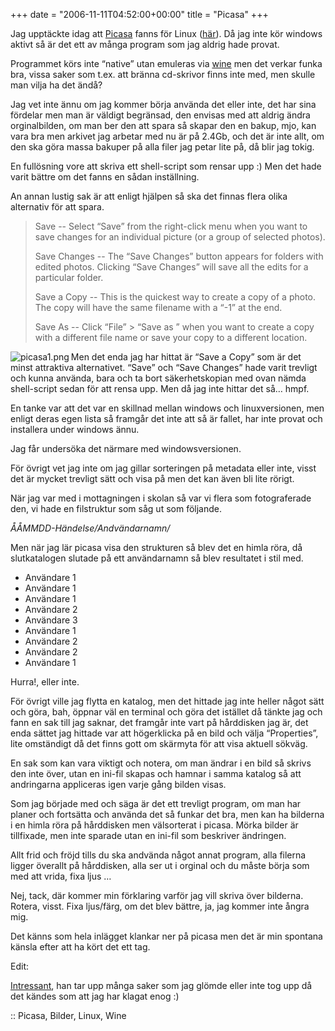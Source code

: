 +++
date = "2006-11-11T04:52:00+00:00"
title = "Picasa"
+++

Jag upptäckte idag att [Picasa][1] fanns för Linux ([här][2]). Då jag inte kör windows aktivt så är det ett av många program som jag aldrig hade provat.

Programmet körs inte &#8220;native&#8221; utan emuleras via [wine][3] men det verkar funka bra, vissa saker som t.ex. att bränna cd-skrivor finns inte med, men skulle man vilja ha det ändå?

Jag vet inte ännu om jag kommer börja använda det eller inte, det har sina fördelar men man är väldigt begränsad, den envisas med att aldrig ändra orginalbilden, om man ber den att spara så skapar den en bakup, mjo, kan vara bra men arkivet jag arbetar med nu är på 2.4Gb, och det är inte allt, om den ska göra massa bakuper på alla filer jag petar lite på, då blir jag tokig.

En fullösning vore att skriva ett shell-script som rensar upp :) Men det hade varit bättre om det fanns en sådan inställning.

An annan lustig sak är att enligt hjälpen så ska det finnas flera olika alternativ för att spara.

> Save -- Select &#8220;Save&#8221; from the right-click menu when you want to save changes for an individual picture (or a group of selected photos).
> 
> Save Changes -- The “Save Changes” button appears for folders with edited photos. Clicking “Save Changes” will save all the edits for a particular folder.
> 
> Save a Copy -- This is the quickest way to create a copy of a photo. The copy will have the same filename with a “-1” at the end.
> 
> Save As -- Click &#8220;File&#8221; > &#8220;Save as &#8221; when you want to create a copy with a different file name or save your copy to a different location.

<img id="image134" src="http://cdn.junkpile.se/2006/11/picasa1.png" alt="picasa1.png" align="left" />  
Men det enda jag har hittat är &#8220;Save a Copy&#8221; som är det minst attraktiva alternativet.  
&#8220;Save&#8221; och &#8220;Save Changes&#8221; hade varit trevligt och kunna använda, bara och ta bort säkerhetskopian med ovan nämda shell-script sedan för att rensa upp. Men då jag inte hittar det så&#8230; hmpf.

En tanke var att det var en skillnad mellan windows och linuxversionen, men enligt deras egen lista så framgår det inte att så är fallet, har inte provat och installera under windows ännu.

Jag får undersöka det närmare med windowsversionen.

För övrigt vet jag inte om jag gillar sorteringen på metadata eller inte, visst det är mycket trevligt sätt och visa på men det kan även bli lite rörigt.

När jag var med i mottagningen i skolan så var vi flera som fotograferade den, vi hade en filstruktur som såg ut som följande.

*ÅÅMMDD-Händelse/Andvändarnamn/*

Men när jag lär picasa visa den strukturen så blev det en himla röra, då slutkatalogen slutade på ett användarnamn så blev resultatet i stil med.

*   Användare 1
*   Användare 1
*   Användare 1
*   Användare 2
*   Användare 3
*   Användare 1
*   Användare 2
*   Användare 2
*   Användare 1

Hurra!, eller inte.

För övrigt ville jag flytta en katalog, men det hittade jag inte heller något sätt och göra, bah, öppnar väl en terminal och göra det istället då tänkte jag och fann en sak till jag saknar, det framgår inte vart på hårddisken jag är, det enda sättet jag hittade var att högerklicka på en bild och välja &#8220;Properties&#8221;, lite omständigt då det finns gott om skärmyta för att visa aktuell sökväg.

En sak som kan vara viktigt och notera, om man ändrar i en bild så skrivs den inte över, utan en ini-fil skapas och hamnar i samma katalog så att andringarna appliceras igen varje gång bilden visas.

Som jag började med och säga är det ett trevligt program, om man har planer och fortsätta och använda det så funkar det bra, men kan ha bilderna i en himla röra på hårddisken men välsorterat i picasa. Mörka bilder är tillfixade, men inte sparade utan en ini-fil som beskriver ändringen.

Allt frid och fröjd tills du ska andvända något annat program, alla filerna ligger överallt på hårddisken, alla ser ut i orginal och du måste börja som med att vrida, fixa ljus &#8230;

Nej, tack, där kommer min förklaring varför jag vill skriva över bilderna. Rotera, visst. Fixa ljus/färg, om det blev bättre, ja, jag kommer inte ångra mig.

Det känns som hela inlägget klankar ner på picasa men det är min spontana känsla efter att ha kört det ett tag.

Edit:

[Intressant][4], han tar upp många saker som jag glömde eller inte tog upp då det kändes som att jag har klagat enog :) 

:: Picasa, Bilder, Linux, Wine

<small></small>

 [1]: http://picasa.google.com/
 [2]: http://picasa.google.com/linux/index.html
 [3]: http://www.winehq.com/
 [4]: http://www.theinquirer.net/default.aspx?article=32088
